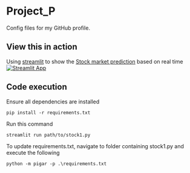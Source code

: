 # Project_P
Config files for my GitHub profile.
## View this in action

Using [streamlit](https://streamlit.io) to show the [Stock market prediction](https://c19sitdash.azurewebsites.net/) based on real time [![Streamlit App](https://static.streamlit.io/badges/streamlit_badge_black_white.svg)](https://muthu2312-project-p-stock1-7yikox.streamlit.app/)

## Code execution

Ensure all dependencies are installed

```console
pip install -r requirements.txt
```

Run this command

```console
streamlit run path/to/stock1.py
```

To update requirements.txt, navigate to folder containing stock1.py and execute the following

```console
python -m pigar -p .\requirements.txt
```
